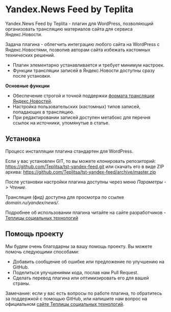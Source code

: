 # Yandex.News Feed by Teplita #

Yandex.News Feed by Teplita - плагин для WordPress, позволяющий организовать трансляцию материалов сайта для сервиса Яндекс.Новости.

Задача плагина - облегчить интеграцию любого сайта на WordPress с Яндекс.Новостями, позволив авторам сайта избежать кастомных технических решений.

* Плагин элементарно устанавливается и требует минимум настроек.
* Функции трансляции записей в Яндекс.Новости доступны сразу после установки.

**Основные функции**

* Обеспечение строгой и точной поддержки [формата трансляции Яндекс.Новостей](http://help.yandex.ru/news/info-for-mass-media.xml).
* Настройка пользовательских (кастомных) типов записей, попадающих в трансляцию.
* При редактировании записей доступен метабокс для перечня ссылок на источники, упомянутые в статье.

## Установка ##

Процесс инсталляции плагина стандартен для WordPress.

Если у вас установлен GIT, то вы можете клонировать репозиторий: https://github.com/Teplitsa/tst-yandex-feed.git
или скачать его в виде ZIP архива: https://github.com/Teplitsa/tst-yandex-feed/archive/master.zip

После установки настройки плагина доступны через меню _Параметры -> Чтение_.

Трансляция (фид) доступна для просмотра по ссылке _domain.ru/yandex/news/_.

Подробнее об использовании плагина читайте на сайте разработчиков - [Теплицы социальных технологий](http://te-st.ru/2014/04/08/screencast-yandex-news-plugin/)


## Помощь проекту ##

Мы будем очень благодарны за вашу помощь проекту. Вы можете помочь следующими способами:

* Добавить сообщение об ошибке или предложение по улучшению на GitHub.
* Поделиться улучшениями кода, послав нам Pull Request.
* Сделать перевод плагина или оптимизировать его для вашей страны.

Замечание: если у вас есть вопросы по работе плагина, то обратитесь за поддержкой с помощью GitHub, или напишите нам вопрос на официальном [сайте Теплицы социальных технологий](http://te-st.ru/contacts/contact-us/).
